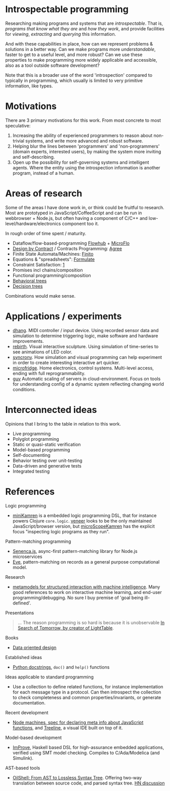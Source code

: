 # Introspectable programming

Researching making programs and systems that are *introspectable*.
That is, *programs that know what they are* and *how they work*,
and provide facilities for *viewing*, *extracting* and *querying* this
information.

And with these capabilities in place, how can we represent problems & solutions
in a better way. Can we make programs more *understandable*, faster to get to a useful level, and more robust?
Can we use these properties to make programming more widely applicable and accessible,
also as a tool outside software development?

Note that this is a broader use of the word 'introspection' compared to
typically in programming, which usually is limited to very primitive information, like types.

# Motivations

There are 3 primary motivations for this work. From most concrete to most speculative:

1. Increasing the ability of experienced programmers to reason about
non-trivial systems, and write more advanced and robust software.
2. Helping blur the lines between 'programmers' and 'non-programmers' (domain experts, interested users),
by making the system more inviting and self-describing.
3. Open up the possibility for self-governing systems and intelligent agents.
Where the entity using the introspection information is another program, instead of a human.


# Areas of research

Some of the areas I have done work in, or think could be fruitful to research.
Most are prototyped in JavaScript/CoffeeScript and can be run in webbrowser + Node.js,
but often having a component of C/C++ and low-level/hardware/electronics component too it.

In rough order of time spent / maturity.

- Dataflow/flow-based-programming [Flowhub](http://flowhub.io) + [MicroFlo](http://microflo.org)
- [Design by Contract](https://en.wikipedia.org/wiki/Design_by_contract)
/ Contracts Programming: [Agree](https://github.com/jonnor/agree)
- Finite State Automata/Machines: [Finito](https://github.com/jonnor/finito)
- Equations & "spreadsheets": [Formulate](https://github.com/jonnor/formulate)
- Constraint Satisfaction: [1](./cstrain.coffee)
- Promises incl chains/composition
- Functional programming/composition
- [Behavioral trees](https://en.wikipedia.org/wiki/Behavior_Trees_%28artificial_intelligence,_robotics_and_control%29)
- [Decision trees](https://en.wikipedia.org/wiki/Decision_tree)

Combinations would make sense.

# Applications / experiments

- [dhang](https://github.com/jonnor/hangdrum).
MIDI controller / input device. Using recorded sensor data and simulation to determine triggering logic,
make software and hardware improvements.
- [rebirth](https://github.com/jonnor/rebirth).
Visual interactive sculpture. Using simulation of time-series to see animations of LED color.
- [syncrony](https://github.com/jonnor/synchrony).
How simulation and visual programming can help experiment in order to create interesting interactive art quicker.
- [microfridge](https://github.com/jonnor/microfridge).
Home electronics, control systems. Multi-level access, ending with full reprogrammability.
- [guv](https://github.com/flowhub/guv)
Automatic scaling of servers in cloud-environment.
Focus on tools for understanding config of a dynamic system reflecting changing world conditions.

# Interconnected ideas

Opinions that I bring to the table in relation to this work.

- Live programming
- Polyglot programming
- Static or quasi-static verification
- Model-based programming
- Self-documenting
- Behavior testing over unit-testing
- Data-driven and generative tests
- Integrated testing

# References

Logic programming

- [miniKamren](http://minikanren.org/) is a embedded logic programming DSL, that for instance powers Clojure `core.logic`.
[veneer](https://github.com/tca/veneer) looks to be the only maintained JavaScript/browser version,
but [microScopeKamren](https://github.com/asolove/microScopeKanren) has the explicit focus "inspecting logic programs as they run".

Pattern-matching programming

- [Senenca.js](http://senecajs.org/getting-started/), async-first pattern-matching library for Node.js microservices
- [Eve](http://witheve.com/), pattern-matching on records as a general purpose computational model.

Research

- [metamodels for structured interaction with machine intelligence](http://ppig.org/sites/default/files/2015-PPIG-26th-Sarkar-2.pdf).
Many good references to work on interactive machine learning, and end-user programming/debugging. No sure I buy premise of 'goal being ill-defined'.

Presentations

> ... The reason programming is so hard is because it is unobservable
[In Search of Tomorrow, by creator of LightTable](https://www.youtube.com/watch?v=VZQoAKJPbh8).

Books

* [Data oriented design](http://www.dataorienteddesign.com/dodmain/)

Established ideas

- [Python docstrings](https://en.wikipedia.org/wiki/Docstring), `doc()` and `help()` functions

Ideas applicable to standard programming

- Use a collection to define related functions, for instance implementation for each message type in a protocol. 
Can then introspect the collection to check completeness and common properties/invariants, or generate documentation.

Recent development

- [Node machines, spec for declaring meta info about JavaScript functions](http://node-machine.org/), and [Treeline](https://treeline.io/), a visual IDE built on top of it.

Model-based development

- [ImProve](https://github.com/tomahawkins/improve/wiki/ImProve), Haskell based DSL for high-assurance embedded applications, verified using SMT model checking.
Compiles to C/Ada/Modelica (and Simulink).

AST-based tools

- [OilShell: From AST to Lossless Syntax Tree](http://www.oilshell.org/blog/2017/02/11.html).
Offering two-way translation between source code, and parsed syntax tree.
[HN discussion](https://news.ycombinator.com/item?id=13628412)
